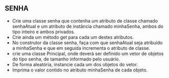 ##  SENHA 
- Crie uma classe senha que contenha um atributo de classe chamado senhaAtual e um atributo de instância chamado minhaSenha, ambos do tipo inteiro e ambos privados.
- Crie ainda um método get para cada um destes atributos.
- No construtor da classe senha, faça com que senhaAtual seja atribuído a minhaSenha e que em seguida incrementa o atributo de classe.
-  crie uma classe Principal, onde deverá ser definido um vetor de objetos do tipo
senha, de tamanho informado pelo usuário.
-  De forma aleatória, instancie cada um dos objetos
do vetor.
-  Imprima o valor contido no atributo minhaSenha de cada objeto.
